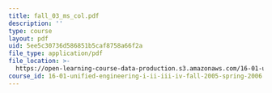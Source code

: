 ```yaml
---
title: fall_03_ms_col.pdf
description: ''
type: course
layout: pdf
uid: 5ee5c30736d586851b5caf8758a66f2a
file_type: application/pdf
file_location: >-
  https://open-learning-course-data-production.s3.amazonaws.com/16-01-unified-engineering-i-ii-iii-iv-fall-2005-spring-2006/5ee5c30736d586851b5caf8758a66f2a_fall_03_ms_col.pdf
course_id: 16-01-unified-engineering-i-ii-iii-iv-fall-2005-spring-2006
---
```

